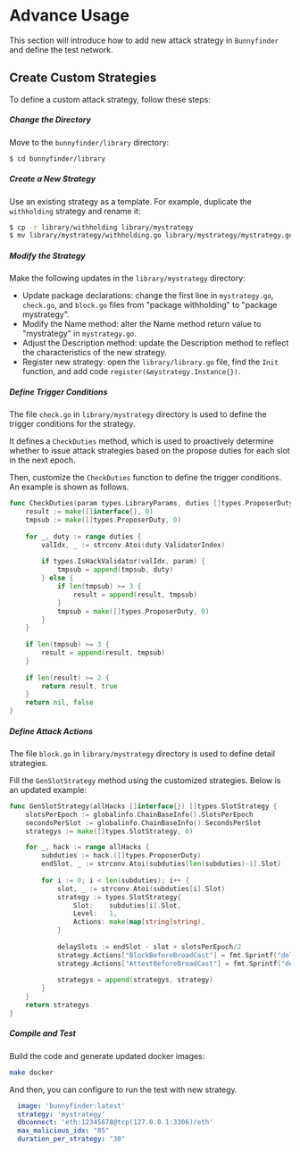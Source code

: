 
# Advance Usage
This section will introduce how to add new attack strategy in `Bunnyfinder` and define the test network.

## Create Custom Strategies
To define a custom attack strategy, follow these steps:
##### Change the Directory
Move to the `bunnyfinder/library` directory:
```bash
$ cd bunnyfinder/library
```
##### Create a New Strategy
Use an existing strategy as a template.
For example, duplicate the `withholding` strategy and rename it:
```bash
$ cp -r library/withholding library/mystrategy
$ mv library/mystrategy/withholding.go library/mystrategy/mystrategy.go
```
##### Modify the Strategy
Make the following updates in the `library/mystrategy` directory:
- Update package declarations: change the first line in `mystrategy.go`, `check.go`, and `block.go` files from "package withholding" to "package mystrategy".
- Modify the Name method: alter the Name method return value to "mystrategy" in `mystrategy.go`.
- Adjust the Description method: update the Description method to reflect the characteristics of the new strategy.
- Register new strategy: open the `library/library.go` file, find the `Init` function, and add code `register(&mystrategy.Instance{})`.

##### Define Trigger Conditions
The file `check.go` in `library/mystrategy` directory is used to define the trigger conditions for the strategy.

It defines a `CheckDuties` method, which is used to proactively determine whether to issue attack strategies based on the propose duties for each slot in the next epoch.

Then, customize the `CheckDuties` function to define the trigger conditions. An example is shown as follows.
```go
func CheckDuties(param types.LibraryParams, duties []types.ProposerDuty) ([]interface{}, bool) {
    result := make([]interface{}, 0)
    tmpsub := make([]types.ProposerDuty, 0)
    
    for _, duty := range duties {
        valIdx, _ := strconv.Atoi(duty.ValidatorIndex)
        
        if types.IsHackValidator(valIdx, param) {
            tmpsub = append(tmpsub, duty)
        } else {
            if len(tmpsub) >= 3 {
                result = append(result, tmpsub)
            }
            tmpsub = make([]types.ProposerDuty, 0)
        }
    }
    
    if len(tmpsub) >= 3 {
        result = append(result, tmpsub)
    }
    
    if len(result) >= 2 {
        return result, true
    }
    return nil, false
}
```

##### Define Attack Actions
The file `block.go` in `library/mystrategy` directory is used to define detail strategies.

Fill the `GenSlotStrategy` method using the customized strategies. Below is an updated example:
```go
func GenSlotStrategy(allHacks []interface{}) []types.SlotStrategy {
    slotsPerEpoch := globalinfo.ChainBaseInfo().SlotsPerEpoch
    secondsPerSlot := globalinfo.ChainBaseInfo().SecondsPerSlot
    strategys := make([]types.SlotStrategy, 0)

    for _, hack := range allHacks {
        subduties := hack.([]types.ProposerDuty)
        endSlot, _ := strconv.Atoi(subduties[len(subduties)-1].Slot)
        
        for i := 0; i < len(subduties); i++ {
            slot, _ := strconv.Atoi(subduties[i].Slot)
            strategy := types.SlotStrategy{
                Slot:    subduties[i].Slot,
                Level:   1,
                Actions: make(map[string]string),
            }
            
            delaySlots := endSlot - slot + slotsPerEpoch/2
            strategy.Actions["BlockBeforeBroadCast"] = fmt.Sprintf("delayWithDuration:%d", delaySlots*secondsPerSlot)
            strategy.Actions["AttestBeforeBroadCast"] = fmt.Sprintf("delayWithDuration:%d", delaySlots*secondsPerSlot)
            
            strategys = append(strategys, strategy)
        }
    }
    return strategys
}
```

##### Compile and Test
Build the code and generate updated docker images:
```bash
make docker
```
And then, you can configure to run the test with new strategy.

```yaml
  image: 'bunnyfinder:latest'
  strategy: 'mystrategy'
  dbconnect: 'eth:12345678@tcp(127.0.0.1:3306)/eth'
  max_malicious_idx: "85"
  duration_per_strategy: "30"
```
